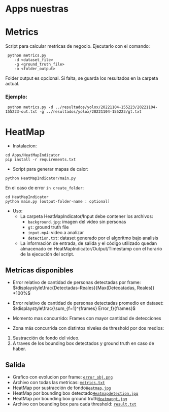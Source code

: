 # Apps nuestras

# Metrics
Script para calcular metricas de negocio. Ejecutarlo con el comando:
```
 python metrics.py 
    -d <dataset_file> 
    -g <ground_truth_file> 
    -o <folder_output>
 ```
Folder output es opcional. Si falta, se guarda los resultados en la carpeta actual.
 
### Ejemplo:
```
 python metrics.py -d ../resultados/yolox/20221104-155223/20221104-155223-out.txt -g ../resultados/yolox/20221104-155223/gt.txt
```

# HeatMap
- Instalacion:
```
cd Apps/HeatMapIndicator
pip install -r requirements.txt
```
- Script para generar mapas de calor:
```
python HeatMapIndicator/main.py 
```
En el caso de error `in create_folder`:
```
cd HeatMapIndicator
python main.py [output-folder-name : optional]
```
- Uso:
   - La carpeta HeatMapIndicator/Input debe contener los archivos:
      - `background.jpg`: imagen del video sin personas
      - `gt`: ground truth file
      - `input.mp4`: video a analizar
      - `detection.txt`: dataset generado por el algoritmo bajo analisis
   - La información de entrada, de salida y el código utilizado quedan almacenado en HeatMapIndicator/Output/Timestamp con el horario de la ejecución del script.


## Metricas disponibles
- Error relativo de cantidad de personas detectadas por frame: 
$\displaystyle\frac{Detectadas-Reales}{Max(Detecatadas, Reales)} *100%$

- Error relativo de cantidad de personas detectadas promedio en dataset: 
$\displaystyle\frac{\sum_{f=1}^{frames} Error_f}{frames}$

- Momento mas concurrido: Frames con mayor cantidad de detecciones

- Zona más concurrida con distintos niveles de threshold por dos medios:
1. Sustracción de fondo del video.
2. A traves de los bounding box detectados y ground truth en caso de haber.

## Salida
- Grafico con evolucion por frame: [`error_obj.png`](../resultados/yolox/20221104-162639/error_obj.png)
- Archivo con todas las metricas: [`metrics.txt`](../resultados/yolox/20221104-162639/metrics.txt)
- HeatMap por sustracción de fondo[`Heatmap.jpg`](https://github.com/carolinasolfernandez/proyecto-final/blob/main/Apps/HeatMapIndicator/Output/202311815129/Heatmap.jpg) 
- HeatMap por bounding box detectado[`Heatmapdetection.jpg`](https://github.com/carolinasolfernandez/proyecto-final/blob/main/Apps/HeatMapIndicator/Output/202311815129/Heatmapdetection.jpg)
- HeatMap por bounding box ground truth[`Heatmapgt.jpg`](https://github.com/carolinasolfernandez/proyecto-final/blob/main/Apps/HeatMapIndicator/Output/202311815129/Heatmapgt.jpg)
- Archivo con bounding box para cada threshold: [`result.txt`](https://github.com/carolinasolfernandez/proyecto-final/blob/main/Apps/HeatMapIndicator/Output/202311815129/result.txt)
